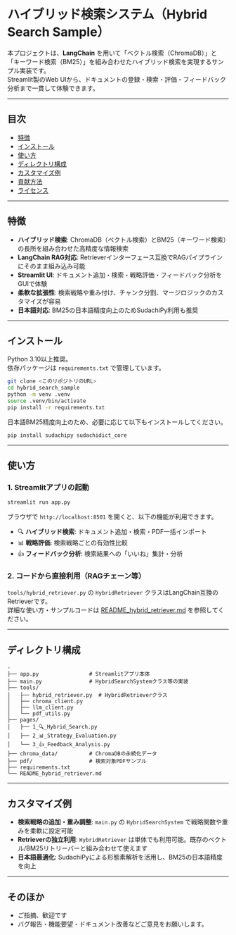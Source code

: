 # ハイブリッド検索システム（Hybrid Search Sample）

本プロジェクトは、**LangChain** を用いて「ベクトル検索（ChromaDB）」と「キーワード検索（BM25）」を組み合わせたハイブリッド検索を実現するサンプル実装です。  
Streamlit製のWeb UIから、ドキュメントの登録・検索・評価・フィードバック分析まで一貫して体験できます。

---

## 目次

- [特徴](#特徴)
- [インストール](#インストール)
- [使い方](#使い方)
- [ディレクトリ構成](#ディレクトリ構成)
- [カスタマイズ例](#カスタマイズ例)
- [貢献方法](#貢献方法)
- [ライセンス](#ライセンス)

---

## 特徴

- **ハイブリッド検索**: ChromaDB（ベクトル検索）とBM25（キーワード検索）の長所を組み合わせた高精度な情報検索
- **LangChain RAG対応**: Retrieverインターフェース互換でRAGパイプラインにそのまま組み込み可能
- **Streamlit UI**: ドキュメント追加・検索・戦略評価・フィードバック分析をGUIで体験
- **柔軟な拡張性**: 検索戦略や重み付け、チャンク分割、マージロジックのカスタマイズが容易
- **日本語対応**: BM25の日本語精度向上のためSudachiPy利用も推奨

---

## インストール

Python 3.10以上推奨。  
依存パッケージは `requirements.txt` で管理しています。

```bash
git clone <このリポジトリのURL>
cd hybrid_search_sample
python -m venv .venv
source .venv/bin/activate
pip install -r requirements.txt
```

日本語BM25精度向上のため、必要に応じて以下もインストールしてください。

```bash
pip install sudachipy sudachidict_core
```

---

## 使い方

### 1. Streamlitアプリの起動

```bash
streamlit run app.py
```

ブラウザで `http://localhost:8501` を開くと、以下の機能が利用できます。

- 🔍 **ハイブリッド検索**: ドキュメント追加・検索・PDF一括インポート
- 📊 **戦略評価**: 検索戦略ごとの有効性比較
- 👍 **フィードバック分析**: 検索結果への「いいね」集計・分析

### 2. コードから直接利用（RAGチェーン等）

`tools/hybrid_retriever.py` の `HybridRetriever` クラスはLangChain互換のRetrieverです。  
詳細な使い方・サンプルコードは [README_hybrid_retriever.md](README_hybrid_retriever.md) を参照してください。

---

## ディレクトリ構成

```
.
├── app.py                # Streamlitアプリ本体
├── main.py               # HybridSearchSystemクラス等の実装
├── tools/
│   ├── hybrid_retriever.py  # HybridRetrieverクラス
│   ├── chroma_client.py
│   ├── llm_client.py
│   └── pdf_utils.py
├── pages/
│   ├── 1_🔍_Hybrid_Search.py
│   ├── 2_📊_Strategy_Evaluation.py
│   └── 3_👍_Feedback_Analysis.py
├── chroma_data/          # ChromaDBの永続化データ
├── pdf/                  # 検索対象PDFサンプル
├── requirements.txt
└── README_hybrid_retriever.md
```

---

## カスタマイズ例

- **検索戦略の追加・重み調整**: `main.py` の `HybridSearchSystem` で戦略関数や重みを柔軟に設定可能
- **Retrieverの独立利用**: `HybridRetriever` は単体でも利用可能。既存のベクトル/BM25リトリーバーと組み合わせて使えます
- **日本語最適化**: SudachiPyによる形態素解析を活用し、BM25の日本語精度を向上

---

## そのほか

- ご指摘、歓迎です
- バグ報告・機能要望・ドキュメント改善などご意見をお願いします。




